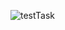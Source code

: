 ![testTask](https://user-images.githubusercontent.com/104148937/202721420-e98a614a-aab7-49a0-a48e-716663b39e73.png)
